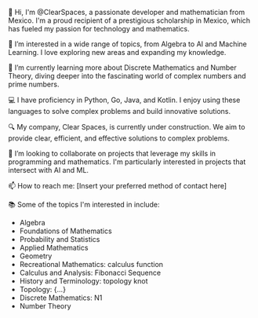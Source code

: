 👋 Hi, I'm @ClearSpaces, a passionate developer and mathematician from Mexico. I'm a proud recipient of a prestigious scholarship in Mexico, which has fueled my passion for technology and mathematics.

👀 I’m interested in a wide range of topics, from Algebra to AI and Machine Learning. I love exploring new areas and expanding my knowledge.

🌱 I’m currently learning more about Discrete Mathematics and Number Theory, diving deeper into the fascinating world of complex numbers and prime numbers.

💻 I have proficiency in Python, Go, Java, and Kotlin. I enjoy using these languages to solve complex problems and build innovative solutions.

🔍 My company, Clear Spaces, is currently under construction. We aim to provide clear, efficient, and effective solutions to complex problems.

💞️ I’m looking to collaborate on projects that leverage my skills in programming and mathematics. I'm particularly interested in projects that intersect with AI and ML.

📫 How to reach me: [Insert your preferred method of contact here]

📚 Some of the topics I'm interested in include:
- Algebra
- Foundations of Mathematics
- Probability and Statistics
- Applied Mathematics
- Geometry
- Recreational Mathematics: calculus function
- Calculus and Analysis: Fibonacci Sequence 
- History and Terminology: topology knot
- Topology: {...}
- Discrete Mathematics: N1
- Number Theory

<!---
ClearSpaces/ClearSpaces is a ✨ special ✨ repository because its `README.md` (this file) appears on your GitHub profile.
You can click the Preview link to take a look at your changes.
--->
